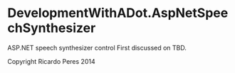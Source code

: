 DevelopmentWithADot.AspNetSpeechSynthesizer
===============================

ASP.NET speech synthesizer control
First discussed on TBD.

Copyright Ricardo Peres 2014